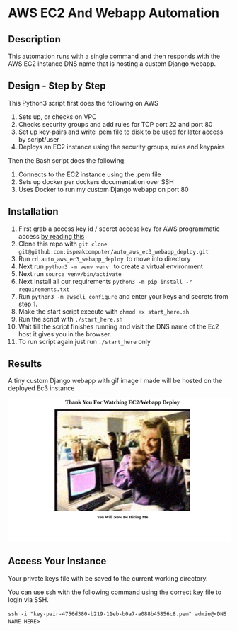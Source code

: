 # AWS EC2 And Webapp Automation

## Description
This automation runs with a single command and then responds with the AWS EC2 instance DNS name
that is hosting a custom Django webapp. 

## Design - Step by Step

This Python3 script first does the following on AWS

1. Sets up, or checks on VPC 
2. Checks security groups and add rules for TCP port 22 and port 80
3. Set up key-pairs and write .pem file to disk to be used for later access by script/user
4. Deploys an EC2 instance using the security groups, rules and keypairs

Then the Bash script does the following:
1. Connects to the EC2 instance using the .pem file
2. Sets up docker per dockers documentation over SSH
3. Uses Docker to run my custom Django webapp on port 80

## Installation

1. First grab a access key id / secret access key for AWS programmatic access [by reading this](https://docs.aws.amazon.com/general/latest/gr/aws-sec-cred-types.html#access-keys-and-secret-access-keys)
2. Clone this repo with ```git clone git@github.com:ispeakcomputer/auto_aws_ec3_webapp_deploy.git```
3. Run ```cd auto_aws_ec3_webapp_deploy ```to move into directory
4. Next run ```python3 -m venv venv ``` to create a virtual environment
5. Next run ```source venv/bin/activate```
6. Next Install all our requirements ```python3 -m pip install -r requirements.txt ``` 
7. Run ```python3 -m awscli configure``` and enter your keys and secrets from step 1.
8. Make the start script execute with ```chmod +x start_here.sh ```
9. Run the script with ```./start_here.sh```
10. Wait till the script finishes running and visit the DNS name of the Ec2 host it gives you in the browser. 
11. To run script again just run ```./start_here``` only

## Results

A tiny custom Django webapp with gif image I made will be hosted on the deployed Ec3 instance

![webapp](/images/webapp.png)

## Access Your Instance
Your private keys file with be saved to the current working directory. 

You can use ssh with the following command using the correct key file to login via SSH.

```ssh -i "key-pair-4756d380-b219-11eb-b0a7-a088b45856c8.pem" admin@<DNS NAME HERE>```
